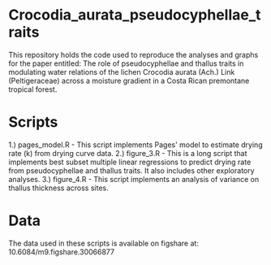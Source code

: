 # Crocodia_aurata_pseudocyphellae_traits
This repository holds the code used to reproduce the analyses and graphs for the paper entitled: The role of pseudocyphellae and thallus traits in modulating water relations of the lichen Crocodia aurata (Ach.) Link (Peltigeraceae) across a moisture gradient in a Costa Rican premontane tropical forest.

# Scripts
1.) 
pages_model.R - This script implements Pages' model to estimate drying rate (k) from drying curve data.
2.)
figure_3.R - This is a long script that implements best subset multiple linear regressions to predict drying rate from pseudocyphellae and thallus traits. It also includes other exploratory analyses.
3.)
figure_4.R - This script implements an analysis of variance on thallus thickness across sites.

# Data
The data used in these scripts is available on figshare at: 10.6084/m9.figshare.30066877
